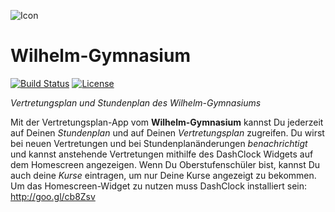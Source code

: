![Icon](http://i.imgur.com/TQwTog6.png)

# Wilhelm-Gymnasium

[![Build Status](https://travis-ci.com/HeinrichReimer/android-wg-planer.svg?token=gENHP9snyyiumANuhhuX&branch=master)](https://travis-ci.com/HeinrichReimer/android-wg-planer)
[![License](https://img.shields.io/github/license/HeinrichReimer/android-wg-planer.svg)](https://github.com/HeinrichReimer/android-wg-planer/blob/master/License.txt)

*Vertretungsplan und Stundenplan des Wilhelm-Gymnasiums*

Mit der Vertretungsplan-App vom **Wilhelm-Gymnasium** kannst Du jederzeit auf Deinen *Stundenplan* und auf Deinen *Vertretungsplan* zugreifen.
Du wirst bei neuen Vertretungen und bei Stundenplanänderungen *benachrichtigt* und kannst anstehende Vertretungen mithilfe des DashClock Widgets auf dem Homescreen angezeigen.
Wenn Du Oberstufenschüler bist, kannst Du auch deine *Kurse* eintragen, um nur Deine Kurse angezeigt zu bekommen.
Um das Homescreen-Widget zu nutzen muss DashClock installiert sein: http://goo.gl/cb8Zsv
